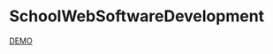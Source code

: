 ﻿# SchoolWebSoftwareDevelopment
[DEMO](https://users.metropolia.fi/~nikomeh/WebSoftwareDevelopment/WEEK_1/CSS/)
